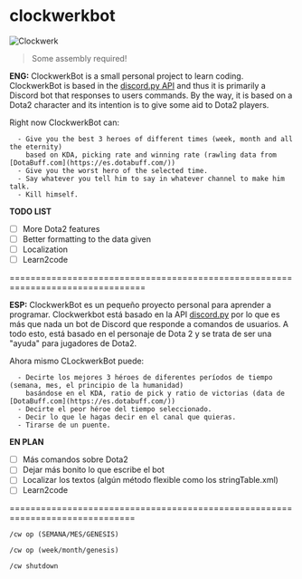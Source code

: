 # clockwerkbot

![Clockwerk](https://d1u5p3l4wpay3k.cloudfront.net/dota2_gamepedia/d/d8/Clockwerk_icon.png?version=c3a83e037e572a3e05feae076a3f3272) 
>Some assembly required!

**ENG:** 
      ClockwerkBot is a small personal project to learn coding. 
      ClockwerkBot is based in the [discord.py API](https://github.com/Rapptz/discord.py/tree/rewrite) and thus it is primarily
      a Discord bot that responses to users commands. By the way, it is based on a Dota2 character and its intention is to give some aid 
      to Dota2 players.
     
 Right now ClockwerkBot can:
      
      - Give you the best 3 heroes of different times (week, month and all the eternity)
        based on KDA, picking rate and winning rate (rawling data from [DotaBuff.com](https://es.dotabuff.com/))
      - Give you the worst hero of the selected time.
      - Say whatever you tell him to say in whatever channel to make him talk.
      - Kill himself.
      
   **TODO LIST**
   
- [ ] More Dota2 features
- [ ] Better formatting to the data given
- [ ] Localization
- [ ] Learn2code

================================================================================

**ESP:** 
      ClockwerkBot es un pequeño proyecto personal para aprender a programar. 
      Clockwerkbot está basado en la API [discord.py](https://github.com/Rapptz/discord.py/tree/rewrite) por lo que es más que nada
      un bot de Discord que responde a comandos de usuarios. A todo esto, está basado en el personaje de Dota 2 y se trata de ser una
      "ayuda" para jugadores de Dota2.
     
   Ahora mismo CLockwerkBot puede:
      
      - Decirte los mejores 3 héroes de diferentes períodos de tiempo (semana, mes, el principio de la humanidad)
        basándose en el KDA, ratio de pick y ratio de victorias (data de [DotaBuff.com](https://es.dotabuff.com/))
      - Decirte el peor héroe del tiempo seleccionado.
      - Decir lo que le hagas decir en el canal que quieras.
      - Tirarse de un puente.
      
   **EN PLAN**
   
- [ ] Más comandos sobre Dota2
- [ ] Dejar más bonito lo que escribe el bot
- [ ] Localizar los textos (algún método flexible como los stringTable.xml)
- [ ] Learn2code

==============================================================================

```/cw op (SEMANA/MES/GENESIS) ```

```/cw op (week/month/genesis)```

```/cw shutdown```
